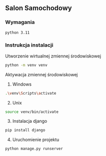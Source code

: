 ## Salon Samochodowy
### Wymagania
```sh
python 3.11
```
### Instrukcja instalacji

Utworzenie wirtualnej zmiennej środowiskowej
```sh
python -m venv venv
```

Aktywacja zmiennej środowiskowej

1. Windows
```sh
.\venv\Scripts\activate
```

2. Unix
```sh
source venv/bin/activate
```
3. Instalacja django
```sh
pip install django
```
4. Uruchomienie projektu
```sh
python manage.py runserver
```